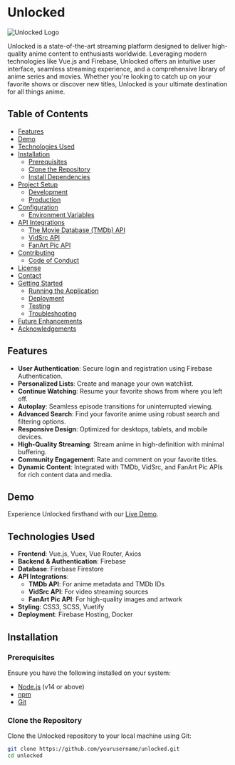 # Unlocked

![Unlocked Logo](path_to_logo.png)

Unlocked is a state-of-the-art streaming platform designed to deliver high-quality anime content to enthusiasts worldwide. Leveraging modern technologies like Vue.js and Firebase, Unlocked offers an intuitive user interface, seamless streaming experience, and a comprehensive library of anime series and movies. Whether you're looking to catch up on your favorite shows or discover new titles, Unlocked is your ultimate destination for all things anime.

## Table of Contents

- [Features](#features)
- [Demo](#demo)
- [Technologies Used](#technologies-used)
- [Installation](#installation)
  - [Prerequisites](#prerequisites)
  - [Clone the Repository](#clone-the-repository)
  - [Install Dependencies](#install-dependencies)
- [Project Setup](#project-setup)
  - [Development](#development)
  - [Production](#production)
- [Configuration](#configuration)
  - [Environment Variables](#environment-variables)
- [API Integrations](#api-integrations)
  - [The Movie Database (TMDb) API](#the-movie-database-tmdb-api)
  - [VidSrc API](#vidsrc-api)
  - [FanArt Pic API](#fanart-pic-api)
- [Contributing](#contributing)
  - [Code of Conduct](#code-of-conduct)
- [License](#license)
- [Contact](#contact)
- [Getting Started](#getting-started)
  - [Running the Application](#running-the-application)
  - [Deployment](#deployment)
  - [Testing](#testing)
  - [Troubleshooting](#troubleshooting)
- [Future Enhancements](#future-enhancements)
- [Acknowledgements](#acknowledgements)

## Features

- **User Authentication**: Secure login and registration using Firebase Authentication.
- **Personalized Lists**: Create and manage your own watchlist.
- **Continue Watching**: Resume your favorite shows from where you left off.
- **Autoplay**: Seamless episode transitions for uninterrupted viewing.
- **Advanced Search**: Find your favorite anime using robust search and filtering options.
- **Responsive Design**: Optimized for desktops, tablets, and mobile devices.
- **High-Quality Streaming**: Stream anime in high-definition with minimal buffering.
- **Community Engagement**: Rate and comment on your favorite titles.
- **Dynamic Content**: Integrated with TMDb, VidSrc, and FanArt Pic APIs for rich content data and media.

## Demo

Experience Unlocked firsthand with our [Live Demo](https://unlocked.example.com).

## Technologies Used

- **Frontend**: Vue.js, Vuex, Vue Router, Axios
- **Backend & Authentication**: Firebase
- **Database**: Firebase Firestore
- **API Integrations**:
  - **TMDb API**: For anime metadata and TMDb IDs
  - **VidSrc API**: For video streaming sources
  - **FanArt Pic API**: For high-quality images and artwork
- **Styling**: CSS3, SCSS, Vuetify
- **Deployment**: Firebase Hosting, Docker

## Installation

### Prerequisites

Ensure you have the following installed on your system:

- [Node.js](https://nodejs.org/) (v14 or above)
- [npm](https://www.npmjs.com/)
- [Git](https://git-scm.com/)

### Clone the Repository

Clone the Unlocked repository to your local machine using Git:

```bash
git clone https://github.com/yourusername/unlocked.git
cd unlocked
